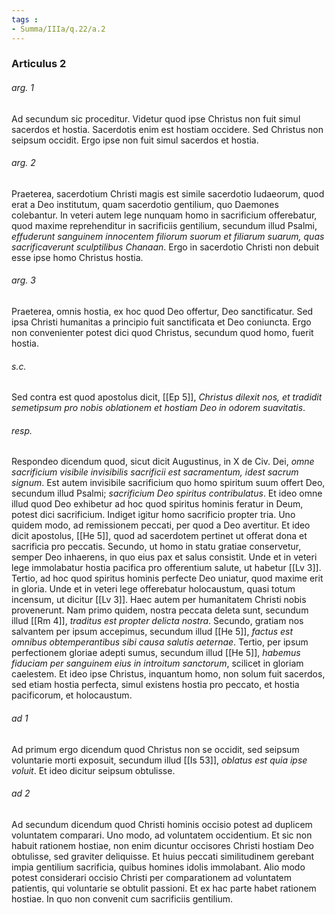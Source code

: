```yaml
---
tags : 
- Summa/IIIa/q.22/a.2
---
```


### Articulus 2

###### arg. 1
Ad secundum sic proceditur. Videtur quod ipse Christus non fuit simul sacerdos et hostia. Sacerdotis enim est hostiam occidere. Sed Christus non seipsum occidit. Ergo ipse non fuit simul sacerdos et hostia.

###### arg. 2
Praeterea, sacerdotium Christi magis est simile sacerdotio Iudaeorum, quod erat a Deo institutum, quam sacerdotio gentilium, quo Daemones colebantur. In veteri autem lege nunquam homo in sacrificium offerebatur, quod maxime reprehenditur in sacrificiis gentilium, secundum illud Psalmi, *effuderunt sanguinem innocentem filiorum suorum et filiarum suarum, quas sacrificaverunt sculptilibus Chanaan*. Ergo in sacerdotio Christi non debuit esse ipse homo Christus hostia.

###### arg. 3
Praeterea, omnis hostia, ex hoc quod Deo offertur, Deo sanctificatur. Sed ipsa Christi humanitas a principio fuit sanctificata et Deo coniuncta. Ergo non convenienter potest dici quod Christus, secundum quod homo, fuerit hostia.

###### s.c.
Sed contra est quod apostolus dicit, [[Ep 5]], *Christus dilexit nos, et tradidit semetipsum pro nobis oblationem et hostiam Deo in odorem suavitatis*.

###### resp.
Respondeo dicendum quod, sicut dicit Augustinus, in X de Civ. Dei, *omne sacrificium visibile invisibilis sacrificii est sacramentum, idest sacrum signum*. Est autem invisibile sacrificium quo homo spiritum suum offert Deo, secundum illud Psalmi; *sacrificium Deo spiritus contribulatus*. Et ideo omne illud quod Deo exhibetur ad hoc quod spiritus hominis feratur in Deum, potest dici sacrificium. Indiget igitur homo sacrificio propter tria. Uno quidem modo, ad remissionem peccati, per quod a Deo avertitur. Et ideo dicit apostolus, [[He 5]], quod ad sacerdotem pertinet ut offerat dona et sacrificia pro peccatis. Secundo, ut homo in statu gratiae conservetur, semper Deo inhaerens, in quo eius pax et salus consistit. Unde et in veteri lege immolabatur hostia pacifica pro offerentium salute, ut habetur [[Lv 3]]. Tertio, ad hoc quod spiritus hominis perfecte Deo uniatur, quod maxime erit in gloria. Unde et in veteri lege offerebatur holocaustum, quasi totum incensum, ut dicitur [[Lv 3]]. Haec autem per humanitatem Christi nobis provenerunt. Nam primo quidem, nostra peccata deleta sunt, secundum illud [[Rm 4]], *traditus est propter delicta nostra*. Secundo, gratiam nos salvantem per ipsum accepimus, secundum illud [[He 5]], *factus est omnibus obtemperantibus sibi causa salutis aeternae*. Tertio, per ipsum perfectionem gloriae adepti sumus, secundum illud [[He 5]], *habemus fiduciam per sanguinem eius in introitum sanctorum*, scilicet in gloriam caelestem. Et ideo ipse Christus, inquantum homo, non solum fuit sacerdos, sed etiam hostia perfecta, simul existens hostia pro peccato, et hostia pacificorum, et holocaustum.

###### ad 1
Ad primum ergo dicendum quod Christus non se occidit, sed seipsum voluntarie morti exposuit, secundum illud [[Is 53]], *oblatus est quia ipse voluit*. Et ideo dicitur seipsum obtulisse.

###### ad 2
Ad secundum dicendum quod Christi hominis occisio potest ad duplicem voluntatem comparari. Uno modo, ad voluntatem occidentium. Et sic non habuit rationem hostiae, non enim dicuntur occisores Christi hostiam Deo obtulisse, sed graviter deliquisse. Et huius peccati similitudinem gerebant impia gentilium sacrificia, quibus homines idolis immolabant. Alio modo potest considerari occisio Christi per comparationem ad voluntatem patientis, qui voluntarie se obtulit passioni. Et ex hac parte habet rationem hostiae. In quo non convenit cum sacrificiis gentilium.

